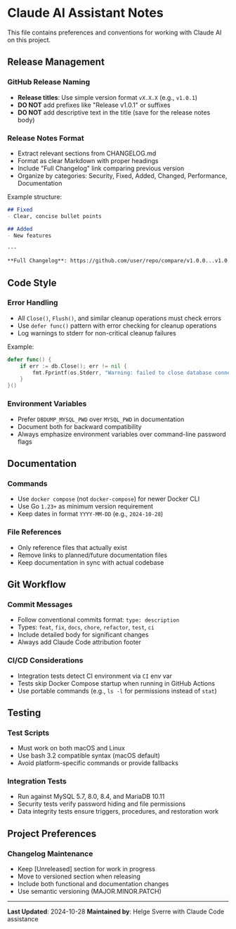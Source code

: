 # Claude AI Assistant Notes

This file contains preferences and conventions for working with Claude AI on this project.

## Release Management

### GitHub Release Naming
- **Release titles**: Use simple version format `vX.X.X` (e.g., `v1.0.1`)
- **DO NOT** add prefixes like "Release v1.0.1" or suffixes
- **DO NOT** add descriptive text in the title (save for the release notes body)

### Release Notes Format
- Extract relevant sections from CHANGELOG.md
- Format as clear Markdown with proper headings
- Include "Full Changelog" link comparing previous version
- Organize by categories: Security, Fixed, Added, Changed, Performance, Documentation

Example structure:
```markdown
## Fixed
- Clear, concise bullet points

## Added
- New features

---

**Full Changelog**: https://github.com/user/repo/compare/v1.0.0...v1.0.1
```

## Code Style

### Error Handling
- All `Close()`, `Flush()`, and similar cleanup operations must check errors
- Use `defer func()` pattern with error checking for cleanup operations
- Log warnings to stderr for non-critical cleanup failures

Example:
```go
defer func() {
    if err := db.Close(); err != nil {
        fmt.Fprintf(os.Stderr, "Warning: failed to close database connection: %v\n", err)
    }
}()
```

### Environment Variables
- Prefer `DBDUMP_MYSQL_PWD` over `MYSQL_PWD` in documentation
- Document both for backward compatibility
- Always emphasize environment variables over command-line password flags

## Documentation

### Commands
- Use `docker compose` (not `docker-compose`) for newer Docker CLI
- Use Go `1.23+` as minimum version requirement
- Keep dates in format `YYYY-MM-DD` (e.g., `2024-10-28`)

### File References
- Only reference files that actually exist
- Remove links to planned/future documentation files
- Keep documentation in sync with actual codebase

## Git Workflow

### Commit Messages
- Follow conventional commits format: `type: description`
- Types: `feat`, `fix`, `docs`, `chore`, `refactor`, `test`, `ci`
- Include detailed body for significant changes
- Always add Claude Code attribution footer

### CI/CD Considerations
- Integration tests detect CI environment via `CI` env var
- Tests skip Docker Compose startup when running in GitHub Actions
- Use portable commands (e.g., `ls -l` for permissions instead of `stat`)

## Testing

### Test Scripts
- Must work on both macOS and Linux
- Use bash 3.2 compatible syntax (macOS default)
- Avoid platform-specific commands or provide fallbacks

### Integration Tests
- Run against MySQL 5.7, 8.0, 8.4, and MariaDB 10.11
- Security tests verify password hiding and file permissions
- Data integrity tests ensure triggers, procedures, and restoration work

## Project Preferences

### Changelog Maintenance
- Keep [Unreleased] section for work in progress
- Move to versioned section when releasing
- Include both functional and documentation changes
- Use semantic versioning (MAJOR.MINOR.PATCH)

---

**Last Updated**: 2024-10-28
**Maintained by**: Helge Sverre with Claude Code assistance
